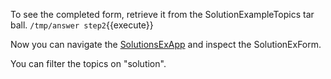 To see the completed form, retrieve it from the SolutionExampleTopics tar ball.
`/tmp/answer step2`{{execute}}

Now you can navigate the 
[SolutionsExApp](https://[[HOST_SUBDOMAIN]]-80-[[KATACODA_HOST]].environments.katacoda.com/Applications/SolutionsExApp/WebHome)
and inspect the SolutionExForm.

You can filter the topics on "solution".

